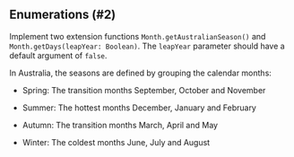 ## Enumerations (#2)

Implement two extension functions `Month.getAustralianSeason()` and
`Month.getDays(leapYear: Boolean)`. The `leapYear` parameter should have a
default argument of `false`.

In Australia, the seasons are defined by grouping the calendar months:

-   Spring: The transition months September, October and November

-   Summer: The hottest months December, January and February

-   Autumn: The transition months March, April and May

-   Winter: The coldest months June, July and August